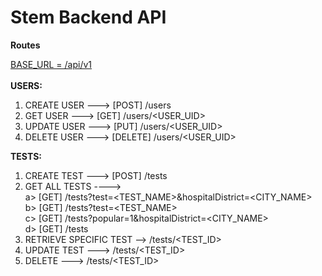 <h1>Stem Backend API</h1>

<b>Routes</b>

<u>BASE_URL = /api/v1</u>
<br>
<br>
<b>USERS:</b>
1) CREATE USER ---> [POST] /users
2) GET USER ---> [GET] /users/<USER_UID>
3) UPDATE USER ---> [PUT] /users/<USER_UID>
4) DELETE USER ---> [DELETE] /users/<USER_UID>

<b>TESTS:</b>
1) CREATE TEST ---> [POST] /tests
2) GET ALL TESTS ---->
    <br>a> [GET] /tests?test=<TEST_NAME>&hospitalDistrict=<CITY_NAME>
    <br>b> [GET] /tests?test=<TEST_NAME>
    <br>c> [GET] /tests?popular=1&hospitalDistrict=<CITY_NAME>
    <br>d> [GET] /tests
3) RETRIEVE SPECIFIC TEST --> /tests/<TEST_ID>
4) UPDATE TEST ---> /tests/<TEST_ID>
5) DELETE ---> /tests/<TEST_ID>

